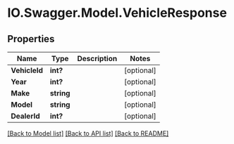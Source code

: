 # IO.Swagger.Model.VehicleResponse
## Properties

Name | Type | Description | Notes
------------ | ------------- | ------------- | -------------
**VehicleId** | **int?** |  | [optional] 
**Year** | **int?** |  | [optional] 
**Make** | **string** |  | [optional] 
**Model** | **string** |  | [optional] 
**DealerId** | **int?** |  | [optional] 

[[Back to Model list]](../README.md#documentation-for-models) [[Back to API list]](../README.md#documentation-for-api-endpoints) [[Back to README]](../README.md)

